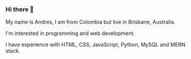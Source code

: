 ### Hi there 👋
My name is Andres, I am from Colombia but live in Brisbane, Australia. 

I'm interested in programming and web development.

I have experience with HTML, CSS, JavaScript, Python, MySQL and MERN stack.



<!--
**AndresBo/AndresBo** is a ✨ _special_ ✨ repository because its `README.md` (this file) appears on your GitHub profile.

Here are some ideas to get you started:

- 🔭 I’m currently working on ...

- 👯 I’m looking to collaborate on ...
- 🤔 I’m looking for help with ...
- 💬 Ask me about ...
- 📫 How to reach me: ...
- 😄 Pronouns: ...
- ⚡ Fun fact: ...
-->
